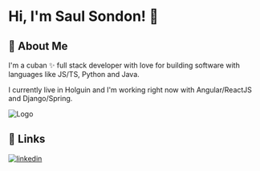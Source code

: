 
# Hi, I'm Saul Sondon! 👋



## 🚀 About Me
I'm a cuban ✨ full stack developer with love for building software with languages like JS/TS, Python and Java. 

I currently live in Holguin and I'm working right now with Angular/ReactJS and Django/Spring.






![Logo](https://th.bing.com/th/id/R.8035a207bcad025e445fc6ef4373d248?rik=0TL%2bnv9TGtQzIw&riu=http%3a%2f%2fs1.bwallpapers.com%2fwallpapers%2f2014%2f05%2f29%2fcuba-flag_121249202.png&ehk=Jv7WyERJI810FeRFEi3La4fNJLcdFU7VvFHA4pgEsgE%3d&risl=&pid=ImgRaw&r=0)


## 🔗 Links

[![linkedin](https://img.shields.io/badge/linkedin-0A66C2?style=for-the-badge&logo=linkedin&logoColor=white)](https://www.linkedin.com/in/sa%C3%BAl-enrique-sond%C3%B3n-serret-9506632b1?utm_source=share&utm_campaign=share_via&utm_content=profile&utm_medium=android_app)


